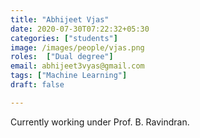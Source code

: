 ```yaml
---
title: "Abhijeet Vjas"
date: 2020-07-30T07:22:32+05:30
categories: ["students"]
image: /images/people/vjas.png
roles:  ["Dual degree"]
email: abhijeet3vyas@gmail.com
tags: ["Machine Learning"]
draft: false

---
```


Currently working under Prof. B. Ravindran.